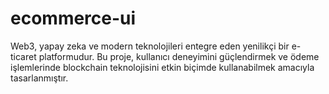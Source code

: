 # ecommerce-ui
Web3, yapay zeka ve modern teknolojileri entegre eden yenilikçi bir e-ticaret platformudur. Bu proje, kullanıcı deneyimini güçlendirmek ve ödeme işlemlerinde blockchain teknolojisini etkin biçimde kullanabilmek amacıyla tasarlanmıştır.
